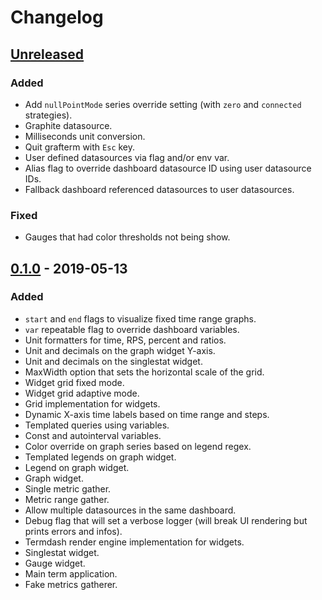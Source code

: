 # Changelog

## [Unreleased]

### Added

- Add `nullPointMode` series override setting (with `zero` and `connected` strategies).
- Graphite datasource.
- Milliseconds unit conversion.
- Quit grafterm with `Esc` key.
- User defined datasources via flag and/or env var.
- Alias flag to override dashboard datasource ID using user datasource IDs.
- Fallback dashboard referenced datasources to user datasources.

### Fixed

- Gauges that had color thresholds not being show.

## [0.1.0] - 2019-05-13

### Added

- `start` and `end` flags to visualize fixed time range graphs.
- `var` repeatable flag to override dashboard variables.
- Unit formatters for time, RPS, percent and ratios.
- Unit and decimals on the graph widget Y-axis.
- Unit and decimals on the singlestat widget.
- MaxWidth option that sets the horizontal scale of the grid.
- Widget grid fixed mode.
- Widget grid adaptive mode.
- Grid implementation for widgets.
- Dynamic X-axis time labels based on time range and steps.
- Templated queries using variables.
- Const and autointerval variables.
- Color override on graph series based on legend regex.
- Templated legends on graph widget.
- Legend on graph widget.
- Graph widget.
- Single metric gather.
- Metric range gather.
- Allow multiple datasources in the same dashboard.
- Debug flag that will set a verbose logger (will break UI rendering but prints errors and infos).
- Termdash render engine implementation for widgets.
- Singlestat widget.
- Gauge widget.
- Main term application.
- Fake metrics gatherer.

[unreleased]: https://github.com/slok/go-http-metrics/compare/v0.1.0...HEAD
[0.1.0]: https://github.com/slok/grafterm/releases/tag/v0.1.0
